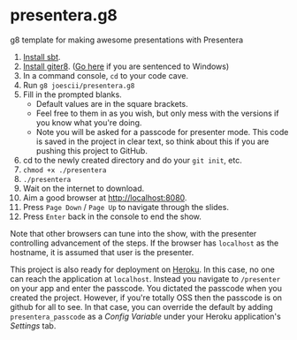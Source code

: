 presentera.g8
=============

g8 template for making awesome presentations with Presentera

1. [Install sbt](http://www.scala-sbt.org/release/tutorial/Setup.html).
2. [Install giter8](https://github.com/n8han/giter8#installation).  ([Go here](https://github.com/n8han/conscript#linux-mac-windows) if you are sentenced to Windows)
3. In a command console, `cd` to your code cave.
4. Run `g8 joescii/presentera.g8`
5. Fill in the prompted blanks. 
    * Default values are in the square brackets. 
    * Feel free to them in as you wish, but only mess with the versions if you know what you're doing.
    * Note you will be asked for a passcode for presenter mode.  This code is saved in the project in clear text, so think about this if you are pushing this project to GitHub.
6. cd to the newly created directory and do your `git init`, etc.
7. `chmod +x ./presentera`
8. `./presentera`
9. Wait on the internet to download.
10. Aim a good browser at [http://localhost:8080](http://localhost:8080).
11. Press `Page Down` / `Page Up` to navigate through the slides.
12. Press `Enter` back in the console to end the show.

Note that other browsers can tune into the show, with the presenter controlling advancement of the steps.
If the browser has `localhost` as the hostname, it is assumed that user is the presenter.

This project is also ready for deployment on [Heroku](https://heroku.com/).
In this case, no one can reach the application at `localhost`.
Instead you navigate to `/presenter` on your app and enter the passcode.
You dictated the passcode when you created the project.
However, if you're totally OSS then the passcode is on github for all to see.
In that case, you can override the default by adding `presentera_passcode` as a _Config Variable_ under your Heroku application's _Settings_ tab.